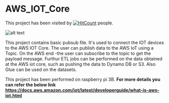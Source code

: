 # AWS_IOT_Core

This project has been visited by [![HitCount](http://hits.dwyl.io/kin-kins/AWS_IOT_Core.svg)](http://hits.dwyl.io/kin-kins/AWS_IOT_Core) people.



![alt text](https://github.com/kin-kins/AWS_IOT_Core/blob/master/thunderball-overview.png "Architechture")



This project contains basic pubsub file. It's used to connect the IOT devices to the AWS IOT Core. The user can publish data to the AWS IoT using a Topic. On the AWS end -the user can subscribe to the topic to get the payload message. Furthur ETL jobs can be performed on the data obtained at the AWS iot core, such as pushing the data to Dynamo DB or S3. Also Glue can be used on the datasets.

This project has been performed on raspberry pi 3B.
**For more details you can refer the below link
https://docs.aws.amazon.com/iot/latest/developerguide/what-is-aws-iot.html**
